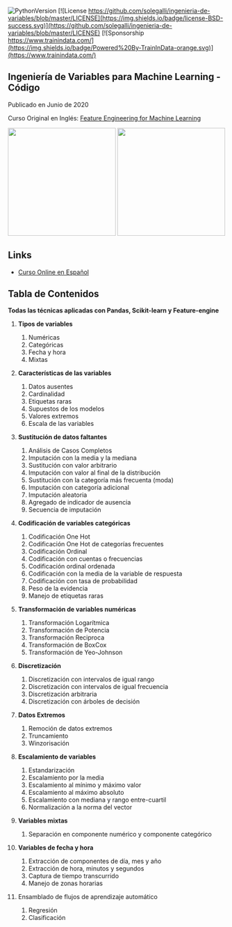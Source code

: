 ﻿![PythonVersion](https://img.shields.io/badge/python-3.6%20|3.7%20|%203.8%20|%203.9-success)
[![License https://github.com/solegalli/ingenieria-de-variables/blob/master/LICENSE](https://img.shields.io/badge/license-BSD-success.svg)](https://github.com/solegalli/ingenieria-de-variables/blob/master/LICENSE)
[![Sponsorship https://www.trainindata.com/](https://img.shields.io/badge/Powered%20By-TrainInData-orange.svg)](https://www.trainindata.com/)

## Ingeniería de Variables para Machine Learning - Código

Publicado en Junio de 2020

Curso Original en Inglés: [Feature Engineering for Machine Learning](https://www.udemy.com/course/feature-engineering-for-machine-learning/?referralCode=A855148E05283015CF06)

[<img src="./LogoUdemy.png" width="248">](https://www.udemy.com/course/ingenieria-de-variables-para-machine-learning/?referralCode=CE398C784F17BD87482C)  [<img src="./trainindata.png" width="248">](https://www.trainindata.com/?lang=es)

## Links

- [Curso Online en Español](https://www.udemy.com/course/ingenieria-de-variables-para-machine-learning/?referralCode=CE398C784F17BD87482C)


## Tabla de Contenidos

**Todas las técnicas aplicadas con Pandas, Scikit-learn y Feature-engine**

1. **Tipos de variables**
	1. Numéricas
	2. Categóricas
	3. Fecha y hora
	4. Mixtas

2. **Características de las variables**
	1. Datos ausentes 
	2. Cardinalidad
	3. Etiquetas raras
	4. Supuestos de los modelos
	5. Valores extremos
	6. Escala de las variables

3. **Sustitución de datos faltantes**
	1. Análisis de Casos Completos
	2. Imputación con la media y la mediana
	3. Sustitución con valor arbitrario
	4. Imputación con valor al final de la distribución
	5. Sustitución con la categoría más frecuenta (moda)
	7. Imputación con categoría adicional
	8. Imputación aleatoria
	9. Agregado de indicador de ausencia
	11. Secuencia de imputación


4. **Codificación de variables categóricas**
	1. Codificación One Hot
	2. Codificación One Hot de categorías frecuentes
	3. Codificación Ordinal
	4. Codificación con cuentas o frecuencias
	5. Codificación ordinal ordenada
	6. Codificación con la media de la variable de respuesta
	7. Codificación con tasa de probabilidad
	8. Peso de la evidencia
	9. Manejo de etiquetas raras

5. **Transformación de variables numéricas**
	1. Transformación Logarítmica
	2. Transformación de Potencia
	3. Transformación Reciproca
	4. Transformación de BoxCox
	5. Transformación de Yeo-Johnson

6. **Discretización**
	1. Discretización con intervalos de igual rango 
	2. Discretización con intervalos de igual frecuencia
	3. Discretización arbitraria
	4. Discretización con árboles de decisión

7. **Datos Extremos**
	1. Remoción de datos extremos
	2. Truncamiento 
	3. Winzorisación

8. **Escalamiento de variables**
	1. Estandarización
	2. Escalamiento por la media
	3. Escalamiento al mínimo y máximo valor
	4. Escalamiento al máximo absoluto
	5. Escalamiento con mediana y rango entre-cuartil
	6. Normalización a la norma del vector

9. **Variables mixtas**
	1. Separación en componente numérico y componente categórico

10. **Variables de fecha y hora**
	1. Extracción de componentes de día, mes y año
	2. Extracción de hora, minutos y segundos
	3. Captura de tiempo transcurrido
	4. Manejo de zonas horarias

11. Ensamblado de flujos de aprendizaje automático
	1. Regresión
	2. Clasificación

